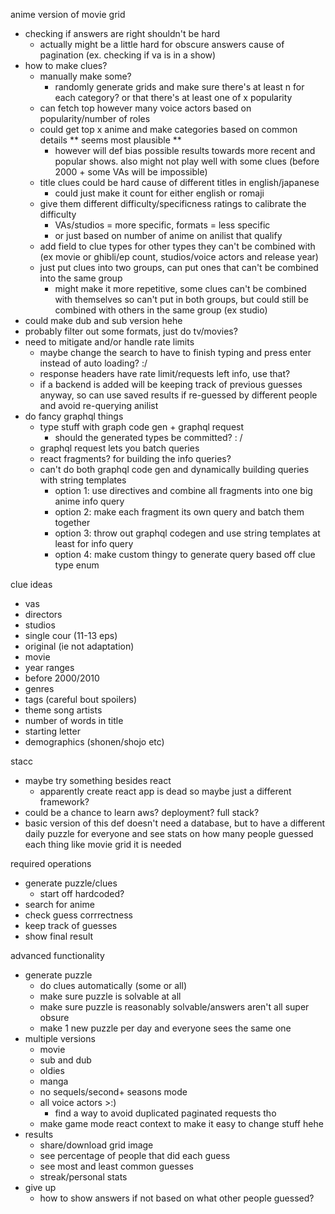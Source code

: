 anime version of movie grid

- checking if answers are right shouldn't be hard
	- actually might be a little hard for obscure answers cause of pagination (ex. checking if va is in a show)
- how to make clues?
	- manually make some?
		- randomly generate grids and make sure there's at least n for each category? or that there's at least one of x popularity
	- can fetch top however many voice actors based on popularity/number of roles
	- could get top x anime and make categories based on common details ** seems most plausible **
        - however will def bias possible results towards more recent and popular shows. also might not play well with some clues (before 2000 + some VAs will be impossible)
	- title clues could be hard cause of different titles in english/japanese 
        - could just make it count for either english or romaji
    - give them different difficulty/specificness ratings to calibrate the difficulty
        - VAs/studios = more specific, formats = less specific
        - or just based on number of anime on anilist that qualify
    - add field to clue types for other types they can't be combined with (ex movie or ghibli/ep count, studios/voice actors and release year)
    - just put clues into two groups, can put ones that can't be combined into the same group
        - might make it more repetitive, some clues can't be combined with themselves so can't put in both groups, but could still be combined with others in the same group (ex studio)
- could make dub and sub version hehe
- probably filter out some formats, just do tv/movies?
- need to mitigate and/or handle rate limits
    - maybe change the search to have to finish typing and press enter instead of auto loading? :/
    - response headers have rate limit/requests left info, use that?
    - if a backend is added will be keeping track of previous guesses anyway, so can use saved results if re-guessed by different people and avoid re-querying anilist
- do fancy graphql things
    - type stuff with graph code gen + graphql request
        - should the generated types be committed? : /
    - graphql request lets you batch queries
    - react fragments? for building the info queries?
    - can't do both graphql code gen and dynamically building queries with string templates
        - option 1: use directives and combine all fragments into one big anime info query
        - option 2: make each fragment its own query and batch them together
        - option 3: throw out graphql codegen and use string templates at least for info query
        - option 4: make custom thingy to generate query based off clue type enum

clue ideas
- vas
- directors
- studios
- single cour (11-13 eps)
- original (ie not adaptation)
- movie
- year ranges
- before 2000/2010
- genres
- tags (careful bout spoilers)
- theme song artists
- number of words in title
- starting letter
- demographics (shonen/shojo etc)

stacc
- maybe try something besides react
    - apparently create react app is dead so maybe just a different framework?
- could be a chance to learn aws? deployment? full stack?
- basic version of this def doesn't need a database, but to have a different daily puzzle for everyone and see stats on how many people guessed each thing like movie grid it is needed

required operations
- generate puzzle/clues
    - start off hardcoded?
- search for anime
- check guess corrrectness
- keep track of guesses
- show final result

advanced functionality
- generate puzzle
    - do clues automatically (some or all)
    - make sure puzzle is solvable at all 
    - make sure puzzle is reasonably solvable/answers aren't all super obsure
    - make 1 new puzzle per day and everyone sees the same one
- multiple versions
    - movie
    - sub and dub
    - oldies
    - manga
    - no sequels/second+ seasons mode
    - all voice actors >:)
        - find a way to avoid duplicated paginated requests tho
    - make game mode react context to make it easy to change stuff hehe
- results
    - share/download grid image
    - see percentage of people that did each guess
    - see most and least common guesses
    - streak/personal stats
- give up
    - how to show answers if not based on what other people guessed?

